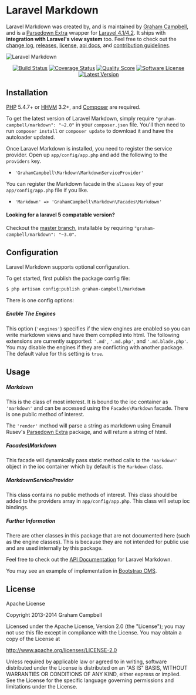 Laravel Markdown
================

Laravel Markdown was created by, and is maintained by [Graham Campbell](https://github.com/GrahamCampbell), and is a [Parsedown Extra](https://github.com/erusev/parsedown-extra) wrapper for [Laravel 4.1/4.2](http://laravel.com). It ships with **integration with Laravel's view system** too. Feel free to check out the [change log](CHANGELOG.md), [releases](https://github.com/GrahamCampbell/Laravel-Markdown/releases), [license](LICENSE.md), [api docs](http://docs.grahamjcampbell.co.uk), and [contribution guidelines](CONTRIBUTING.md).

![Laravel Markdown](https://cloud.githubusercontent.com/assets/2829600/4432288/a9a013a8-468c-11e4-85e4-98bdea379276.PNG)

<p align="center">
<a href="https://travis-ci.org/GrahamCampbell/Laravel-Markdown"><img src="https://img.shields.io/travis/GrahamCampbell/Laravel-Markdown/master.svg?style=flat-square" alt="Build Status"></img></a>
<a href="https://scrutinizer-ci.com/g/GrahamCampbell/Laravel-Markdown/code-structure"><img src="https://img.shields.io/scrutinizer/coverage/g/GrahamCampbell/Laravel-Markdown.svg?style=flat-square" alt="Coverage Status"></img></a>
<a href="https://scrutinizer-ci.com/g/GrahamCampbell/Laravel-Markdown"><img src="https://img.shields.io/scrutinizer/g/GrahamCampbell/Laravel-Markdown.svg?style=flat-square" alt="Quality Score"></img></a>
<a href="LICENSE.md"><img src="https://img.shields.io/badge/license-Apache%202.0-brightgreen.svg?style=flat-square" alt="Software License"></img></a>
<a href="https://github.com/GrahamCampbell/Laravel-Markdown/releases"><img src="https://img.shields.io/github/release/GrahamCampbell/Laravel-Markdown.svg?style=flat-square" alt="Latest Version"></img></a>
</p>


## Installation

[PHP](https://php.net) 5.4.7+ or [HHVM](http://hhvm.com) 3.2+, and [Composer](https://getcomposer.org) are required.

To get the latest version of Laravel Markdown, simply require `"graham-campbell/markdown": "~2.0"` in your `composer.json` file. You'll then need to run `composer install` or `composer update` to download it and have the autoloader updated.

Once Laravel Markdown is installed, you need to register the service provider. Open up `app/config/app.php` and add the following to the `providers` key.

* `'GrahamCampbell\Markdown\MarkdownServiceProvider'`

You can register the Markdown facade in the `aliases` key of your `app/config/app.php` file if you like.

* `'Markdown' => 'GrahamCampbell\Markdown\Facades\Markdown'`

#### Looking for a laravel 5 compatable version?

Checkout the [master branch](https://github.com/GrahamCampbell/Laravel-Markdown/tree/master), installable by requiring `"graham-campbell/markdown": "~3.0"`.


## Configuration

Laravel Markdown supports optional configuration.

To get started, first publish the package config file:

```bash
$ php artisan config:publish graham-campbell/markdown
```

There is one config options:

##### Enable The Engines

This option (`'engines'`) specifies if the view engines are enabled so you can write markdown views and have them compiled into html. The following extensions are currently supported: `'.md'`, `'.md.php'`, and `'.md.blade.php'`. You may disable the engines if they are conflicting with another package. The default value for this setting is `true`.


## Usage

##### Markdown

This is the class of most interest. It is bound to the ioc container as `'markdown'` and can be accessed using the `Facades\Markdown` facade. There is one public method of interest.

The `'render'` method will parse a string as markdown using Emanuil Rusev's [Parsedown Extra](https://github.com/erusev/parsedown-extra) package, and will return a string of html.

##### Facades\Markdown

This facade will dynamically pass static method calls to the `'markdown'` object in the ioc container which by default is the `Markdown` class.

##### MarkdownServiceProvider

This class contains no public methods of interest. This class should be added to the providers array in `app/config/app.php`. This class will setup ioc bindings.

##### Further Information

There are other classes in this package that are not documented here (such as the engine classes). This is because they are not intended for public use and are used internally by this package.

Feel free to check out the [API Documentation](http://docs.grahamjcampbell.co.uk) for Laravel Markdown.

You may see an example of implementation in [Bootstrap CMS](https://github.com/GrahamCampbell/Bootstrap-CMS).


## License

Apache License

Copyright 2013-2014 Graham Campbell

Licensed under the Apache License, Version 2.0 (the "License");
you may not use this file except in compliance with the License.
You may obtain a copy of the License at

 http://www.apache.org/licenses/LICENSE-2.0

Unless required by applicable law or agreed to in writing, software
distributed under the License is distributed on an "AS IS" BASIS,
WITHOUT WARRANTIES OR CONDITIONS OF ANY KIND, either express or implied.
See the License for the specific language governing permissions and
limitations under the License.
